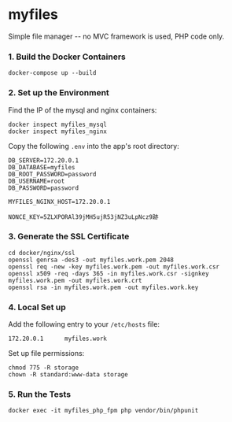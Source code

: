 # myfiles

Simple file manager -- no MVC framework is used, PHP code only.

### 1. Build the Docker Containers

    docker-compose up --build

### 2. Set up the Environment

Find the IP of the mysql and nginx containers:

    docker inspect myfiles_mysql
    docker inspect myfiles_nginx

Copy the following `.env` into the app's root directory:

    DB_SERVER=172.20.0.1
    DB_DATABASE=myfiles
    DB_ROOT_PASSWORD=password
    DB_USERNAME=root
    DB_PASSWORD=password

    MYFILES_NGINX_HOST=172.20.0.1

    NONCE_KEY=5ZLXPORAl39jMH5ujR53jNZ3uLpNcz9跡

### 3. Generate the SSL Certificate

    cd docker/nginx/ssl
    openssl genrsa -des3 -out myfiles.work.pem 2048
    openssl req -new -key myfiles.work.pem -out myfiles.work.csr
    openssl x509 -req -days 365 -in myfiles.work.csr -signkey myfiles.work.pem -out myfiles.work.crt
    openssl rsa -in myfiles.work.pem -out myfiles.work.key

### 4. Local Set up

Add the following entry to your `/etc/hosts` file:

    172.20.0.1      myfiles.work

Set up file permissions:

    chmod 775 -R storage
    chown -R standard:www-data storage

### 5. Run the Tests

    docker exec -it myfiles_php_fpm php vendor/bin/phpunit
